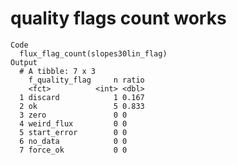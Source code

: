 # quality flags count works

    Code
      flux_flag_count(slopes30lin_flag)
    Output
      # A tibble: 7 x 3
        f_quality_flag     n ratio
        <fct>          <int> <dbl>
      1 discard            1 0.167
      2 ok                 5 0.833
      3 zero               0 0    
      4 weird_flux         0 0    
      5 start_error        0 0    
      6 no_data            0 0    
      7 force_ok           0 0    

